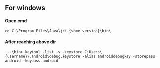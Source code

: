 ## For windows

#### Open cmd
```
cd C:\Program Files\Java\jdk-{some version}\bin\
```
#### After reaching above dir
```
...\bin> keytool -list -v -keystore C:Users\{username}\.android\debug.keystore -alias androiddebugkey -storepass android -keypass android
```